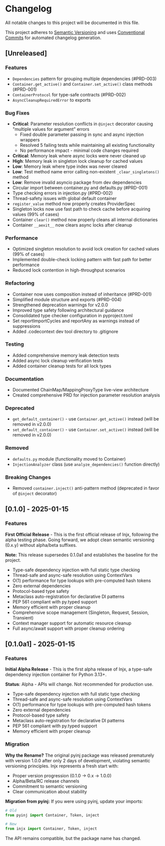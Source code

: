 # Changelog

All notable changes to this project will be documented in this file.

This project adheres to [Semantic Versioning](https://semver.org/spec/v2.0.0.html) and uses [Conventional Commits](https://conventionalcommits.org/) for automated changelog generation.

## [Unreleased]

### Features

- `Dependencies` pattern for grouping multiple dependencies (#PRD-003)
- `Container.get_active()` and `Container.set_active()` class methods (#PRD-001)
- `ContainerProtocol` for type-safe contracts (#PRD-002)
- `AsyncCleanupRequiredError` to exports

### Bug Fixes

- **Critical**: Parameter resolution conflicts in `@inject` decorator causing "multiple values for argument" errors
  - Fixed double parameter passing in sync and async injection wrappers
  - Resolved 5 failing tests while maintaining all existing functionality
  - No performance impact - minimal code changes required
- **Critical**: Memory leak where async locks were never cleaned up
- **High**: Memory leak in singleton lock cleanup for cached values
- **Low**: Memory leak where type index was never cleared
- **Low**: Test method name error calling non-existent `_clear_singletons()` method
- **Low**: Remove invalid asyncio package from dev dependencies
- Circular import between container.py and defaults.py (#PRD-001)
- Type checking errors in injection.py (#PRD-002)
- Thread-safety issues with global default container
- `register_value` method now properly creates ProviderSpec
- Singleton locks now use fast path to check cache before acquiring values (99% of cases)
- Container `clear()` method now properly cleans all internal dictionaries
- Container `__aexit__` now clears async locks after cleanup

### Performance

- Optimized singleton resolution to avoid lock creation for cached values (99% of cases)
- Implemented double-check locking pattern with fast path for better performance
- Reduced lock contention in high-throughput scenarios

### Refactoring

- Container now uses composition instead of inheritance (#PRD-001)
- Simplified module structure and exports (#PRD-004)
- Strengthened deprecation warnings for v2.0.0
- Improved type safety following architectural guidance
- Consolidated type checker configuration in pyproject.toml
- Set reportImportCycles and reportAny as warnings instead of suppressions
- Added .codecontext dev tool directory to .gitignore

### Testing

- Added comprehensive memory leak detection tests
- Added async lock cleanup verification tests
- Added container cleanup tests for all lock types

### Documentation

- Documented ChainMap/MappingProxyType live-view architecture
- Created comprehensive PRD for injection parameter resolution analysis

### Deprecated

- `get_default_container()` - use `Container.get_active()` instead (will be removed in v2.0.0)
- `set_default_container()` - use `Container.set_active()` instead (will be removed in v2.0.0)

### Removed

- `defaults.py` module (functionality moved to Container)
- `InjectionAnalyzer` class (use `analyze_dependencies()` function directly)

### Breaking Changes

- Removed `container.inject()` anti-pattern method (deprecated in favor of `@inject` decorator)

## [0.1.0] - 2025-01-15

### Features

**First Official Release** - This is the first official release of Injx, following the alpha testing phase. Going forward, we adopt clean semantic versioning (0.x.y) without alpha/beta suffixes.

**Note:** This release supersedes 0.1.0a1 and establishes the baseline for the project.

- Type-safe dependency injection with full static type checking
- Thread-safe and async-safe resolution using ContextVars
- O(1) performance for type lookups with pre-computed hash tokens
- Zero external dependencies
- Protocol-based type safety
- Metaclass auto-registration for declarative DI patterns
- PEP 561 compliant with py.typed support
- Memory efficient with proper cleanup
- Comprehensive scope management (Singleton, Request, Session, Transient)
- Context manager support for automatic resource cleanup
- Full async/await support with proper cleanup ordering

## [0.1.0a1] - 2025-01-15

### Features

**Initial Alpha Release** - This is the first alpha release of Injx, a type-safe dependency injection container for Python 3.13+.

**Status**: Alpha - APIs will change. Not recommended for production use.

- Type-safe dependency injection with full static type checking
- Thread-safe and async-safe resolution using ContextVars
- O(1) performance for type lookups with pre-computed hash tokens
- Zero external dependencies
- Protocol-based type safety
- Metaclass auto-registration for declarative DI patterns
- PEP 561 compliant with py.typed support
- Memory efficient with proper cleanup

### Migration

**Why the Rename?** The original pyinj package was released prematurely with version 1.0.0 after only 2 days of development, violating semantic versioning principles. Injx represents a fresh start with:
- Proper version progression (0.1.0 → 0.x → 1.0.0)
- Alpha/Beta/RC release channels
- Commitment to semantic versioning
- Clear communication about stability

**Migration from pyinj:** If you were using pyinj, update your imports:
```python
# Old
from pyinj import Container, Token, inject

# New
from injx import Container, Token, inject
```

The API remains compatible, but the package name has changed.
